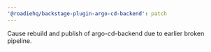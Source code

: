 ```yaml
---
'@roadiehq/backstage-plugin-argo-cd-backend': patch
---
```


Cause rebuild and publish of argo-cd-backend due to earlier broken pipeline.
